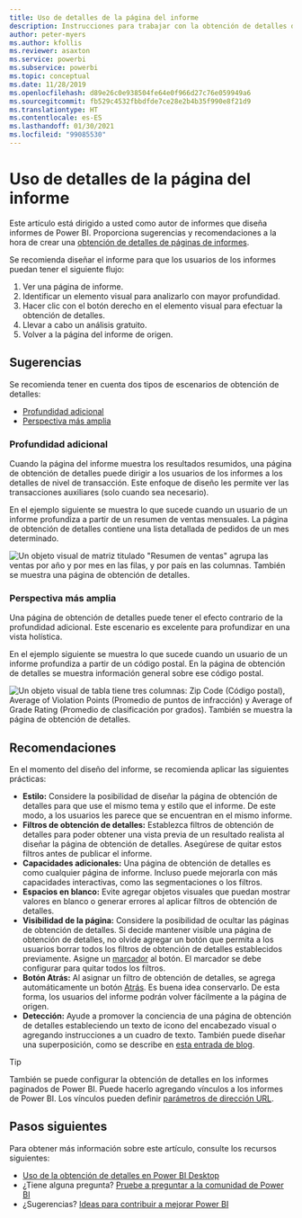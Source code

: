```yaml
---
title: Uso de detalles de la página del informe
description: Instrucciones para trabajar con la obtención de detalles de páginas de informes.
author: peter-myers
ms.author: kfollis
ms.reviewer: asaxton
ms.service: powerbi
ms.subservice: powerbi
ms.topic: conceptual
ms.date: 11/28/2019
ms.openlocfilehash: d89e26c0e938504fe64e0f966d27c76e059949a6
ms.sourcegitcommit: fb529c4532fbbdfde7ce28e2b4b35f990e8f21d9
ms.translationtype: HT
ms.contentlocale: es-ES
ms.lasthandoff: 01/30/2021
ms.locfileid: "99085530"
---
```

# <a name="use-report-page-drillthrough"></a>Uso de detalles de la página del informe

Este artículo está dirigido a usted como autor de informes que diseña informes de Power BI. Proporciona sugerencias y recomendaciones a la hora de crear una [obtención de detalles de páginas de informes](../create-reports/desktop-drillthrough.md).

Se recomienda diseñar el informe para que los usuarios de los informes puedan tener el siguiente flujo:

1. Ver una página de informe.
2. Identificar un elemento visual para analizarlo con mayor profundidad.
3. Hacer clic con el botón derecho en el elemento visual para efectuar la obtención de detalles.
4. Llevar a cabo un análisis gratuito.
5. Volver a la página del informe de origen.

## <a name="suggestions"></a>Sugerencias

Se recomienda tener en cuenta dos tipos de escenarios de obtención de detalles:

- [Profundidad adicional](#additional-depth)
- [Perspectiva más amplia](#broader-perspective)

### <a name="additional-depth"></a>Profundidad adicional

Cuando la página del informe muestra los resultados resumidos, una página de obtención de detalles puede dirigir a los usuarios de los informes a los detalles de nivel de transacción. Este enfoque de diseño les permite ver las transacciones auxiliares (solo cuando sea necesario).

En el ejemplo siguiente se muestra lo que sucede cuando un usuario de un informe profundiza a partir de un resumen de ventas mensuales. La página de obtención de detalles contiene una lista detallada de pedidos de un mes determinado.

![Un objeto visual de matriz titulado "Resumen de ventas" agrupa las ventas por año y por mes en las filas, y por país en las columnas. También se muestra una página de obtención de detalles.](media/report-drillthrough/suggestion-drillthrough-add-depth.png)

### <a name="broader-perspective"></a>Perspectiva más amplia

Una página de obtención de detalles puede tener el efecto contrario de la profundidad adicional. Este escenario es excelente para profundizar en una vista holística.

En el ejemplo siguiente se muestra lo que sucede cuando un usuario de un informe profundiza a partir de un código postal. En la página de obtención de detalles se muestra información general sobre ese código postal.

![Un objeto visual de tabla tiene tres columnas: Zip Code (Código postal), Average of Violation Points (Promedio de puntos de infracción) y Average of Grade Rating (Promedio de clasificación por grados). También se muestra la página de obtención de detalles.](media/report-drillthrough/suggestion-drillthrough-broader-perspective.png)

## <a name="recommendations"></a>Recomendaciones

En el momento del diseño del informe, se recomienda aplicar las siguientes prácticas:

- **Estilo:** Considere la posibilidad de diseñar la página de obtención de detalles para que use el mismo tema y estilo que el informe. De este modo, a los usuarios les parece que se encuentran en el mismo informe.
- **Filtros de obtención de detalles:** Establezca filtros de obtención de detalles para poder obtener una vista previa de un resultado realista al diseñar la página de obtención de detalles. Asegúrese de quitar estos filtros antes de publicar el informe.
- **Capacidades adicionales:** Una página de obtención de detalles es como cualquier página de informe. Incluso puede mejorarla con más capacidades interactivas, como las segmentaciones o los filtros.
- **Espacios en blanco:** Evite agregar objetos visuales que puedan mostrar valores en blanco o generar errores al aplicar filtros de obtención de detalles.
- **Visibilidad de la página:** Considere la posibilidad de ocultar las páginas de obtención de detalles. Si decide mantener visible una página de obtención de detalles, no olvide agregar un botón que permita a los usuarios borrar todos los filtros de obtención de detalles establecidos previamente. Asigne un [marcador](../create-reports/desktop-bookmarks.md) al botón. El marcador se debe configurar para quitar todos los filtros.
- **Botón Atrás:** Al asignar un filtro de obtención de detalles, se agrega automáticamente un botón [Atrás](../create-reports/desktop-buttons.md). Es buena idea conservarlo. De esta forma, los usuarios del informe podrán volver fácilmente a la página de origen.
- **Detección:** Ayude a promover la conciencia de una página de obtención de detalles estableciendo un texto de icono del encabezado visual o agregando instrucciones a un cuadro de texto. También puede diseñar una superposición, como se describe en [esta entrada de blog](https://alluringbi.com/2019/10/23/overlays-for-true-self-serve-reporting/).

> [!TIP]
> También se puede configurar la obtención de detalles en los informes paginados de Power BI. Puede hacerlo agregando vínculos a los informes de Power BI. Los vínculos pueden definir [parámetros de dirección URL](https://powerbi.microsoft.com/blog/url-parameters-for-paginated-reports-are-now-available/).

## <a name="next-steps"></a>Pasos siguientes

Para obtener más información sobre este artículo, consulte los recursos siguientes:

- [Uso de la obtención de detalles en Power BI Desktop](../create-reports/desktop-drillthrough.md)
- ¿Tiene alguna pregunta? [Pruebe a preguntar a la comunidad de Power BI](https://community.powerbi.com/)
- ¿Sugerencias? [Ideas para contribuir a mejorar Power BI](https://ideas.powerbi.com/)
